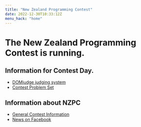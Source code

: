 ```yaml
---
title: "New Zealand Programming Contest"
date: 2022-12-30T10:33:12Z
menu_hack: "home"
---
```

# The New Zealand Programming Contest is running.

## Information for Contest Day. 
* [DOMjudge judging system](https://domserver.csse.canterbury.ac.nz/public)
* [Contest Problem Set](/ProblemSets/NZPC_2024_Contest.pdf)

## Information about NZPC

* [General Contest Information](/about/)
* [News on Facebook](https://www.facebook.com/groups/625379865871965)